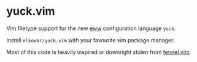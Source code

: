 # yuck.vim

Vim filetype support for the new [eww](https://github.com/elkowar/eww) configuration language `yuck`.

Install `elkowar/yuck.vim` with your favourite vim package manager.

Most of this code is heavily inspired or downright stolen from [fennel.vim](https://github.com/bakpakin/fennel.vim).
